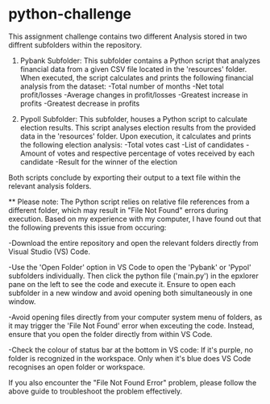 # python-challenge
This assignment challenge contains two different Analysis stored in two diffrent subfolders within the repository. 

1. Pybank Subfolder:
This subfolder contains a Python script that analyzes financial data from a given CSV file located in the 'resources' folder.
When executed, the script calculates and prints the following financial analysis from the dataset:
-Total number of months
-Net total profit/losses
-Average changes in profit/losses
-Greatest increase in profits
-Greatest decrease in profits

2. Pypoll Subfolder:
This subfolder, houses a Python script to calculate election results.
This script analyses election results from the provided data in the 'resources' folder.
Upon execution, it calculates and prints the following election analysis:
-Total votes cast
-List of candidates
-Amount of votes and respective percentage of votes received by each candidate
-Result for the winner of the election


Both scripts conclude by exporting their output to a text file within the relevant analysis folders. 


** Please note: The Python script relies on relative file references from a different folder, which may result in "File Not Found" errors during execution. Based on my experience with my computer, I have found out that the following prevents this issue from occuring:

-Download the entire repository and open the relevant folders directly from Visual Studio (VS) Code.

-Use the 'Open Folder' option in VS Code to open the 'Pybank' or 'Pypol' subfolders individually. Then click the python file ('main.py') in the epxlorer pane on the left to see the code and execute it. Ensure to open each subfolder in a new window and avoid opening both simultaneously in one window. 

-Avoid opening files directly from your computer system menu of folders, as it may trigger the 'File Not Found' error when exceuting the code. Instead, ensure that you open the folder directly from within VS Code.

-Check the colour of status bar at the bottom in VS code: If it's purple, no folder is recognized in the workspace. Only when it's blue does VS Code recognises an open folder or workspace.

If you also encounter the "File Not Found Error" problem, please follow the above guide to troubleshoot the problem effectively.  

